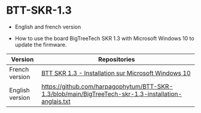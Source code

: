 # BTT-SKR-1.3

  - English and french version

 - How to use the board BigTreeTech SKR 1.3 with Microsoft Windows 10 to update the firmware.

Version          | Repositories
-------------    | -----------
French version   | [BTT SKR 1.3 - Installation sur Microsoft Windows 10](https://github.com/harpagophytum/BTT-SKR-1.3/blob/main/BigTreeTech-skr-1.3-installation-fran%C3%A7ais.txt)
English version  | https://github.com/harpagophytum/BTT-SKR-1.3/blob/main/BigTreeTech-skr-1.3-installation-anglais.txt
